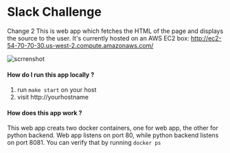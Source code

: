 Slack Challenge
===============
Change 2
This is web app which fetches the HTML of the page and displays the source to the user.
It's currently hosted on an AWS EC2 box: http://ec2-54-70-70-30.us-west-2.compute.amazonaws.com/

![scrrenshot](https://ibin.co/w800/2wMZFpOoTmwa.png)

#### How do I run this app locally ?
1. run `make start` on your host
2. visit http://yourhostname

#### How does this app work ?
This web app creats two docker containers, one for web app, the other for
python backend. Web app listens on port 80, while python backend listens on
port 8081. You can verify that by running `docker ps`
